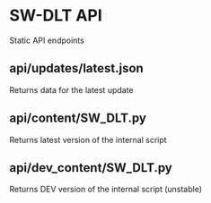 # SW-DLT API

Static API endpoints

## api/updates/latest.json

Returns data for the latest update

## api/content/SW_DLT.py

Returns latest version of the internal script

## api/dev_content/SW_DLT.py

Returns DEV version of the internal script (unstable)
